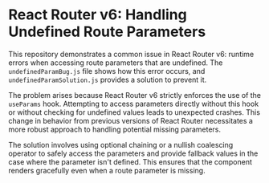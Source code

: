 # React Router v6: Handling Undefined Route Parameters

This repository demonstrates a common issue in React Router v6: runtime errors when accessing route parameters that are undefined.  The `undefinedParamBug.js` file shows how this error occurs, and `undefinedParamSolution.js` provides a solution to prevent it.

The problem arises because React Router v6 strictly enforces the use of the `useParams` hook.  Attempting to access parameters directly without this hook or without checking for undefined values leads to unexpected crashes.  This change in behavior from previous versions of React Router necessitates a more robust approach to handling potential missing parameters.

The solution involves using optional chaining or a nullish coalescing operator to safely access the parameters and provide fallback values in the case where the parameter isn't defined.  This ensures that the component renders gracefully even when a route parameter is missing.